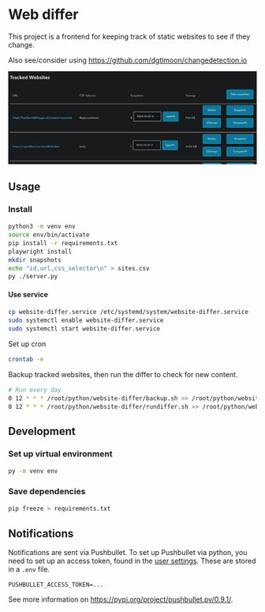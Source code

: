 # Web differ

This project is a frontend for keeping track of static websites to see if they change.

Also see/consider using <https://github.com/dgtlmoon/changedetection.io>

![Screenshot of frontend](images/frontend_screenshot.png)

## Usage

### Install

```bash
python3 -m venv env
source env/bin/activate
pip install -r requirements.txt
playwright install
mkdir snapshots
echo "id,url,css_selector\n" > sites.csv
py ./server.py
```

#### Use service

```bash
cp website-differ.service /etc/systemd/system/website-differ.service
sudo systemctl enable website-differ.service
sudo systemctl start website-differ.service
```

Set up cron

```bash
crontab -e
```

Backup tracked websites, then run the differ to check for new content.

```bash
# Run every day
0 12 * * * /root/python/website-differ/backup.sh >> /root/python/website-differ/cron.log 2>&1
0 12 * * * /root/python/website-differ/rundiffer.sh >> /root/python/website-differ/cron.log 2>&1
```

## Development

### Set up virtual environment

```bash
py -m venv env
```

### Save dependencies

```bash
pip freeze > requirements.txt
```

## Notifications

Notifications are sent via Pushbullet. To set up Pushbullet via python, you need to set up an access token, found in the [user settings](https://www.pushbullet.com/#settings/account).
These are stored in a `.env` file.

```.env
PUSHBULLET_ACCESS_TOKEN=...
```

See more information on <https://pypi.org/project/pushbullet.py/0.9.1/>.
